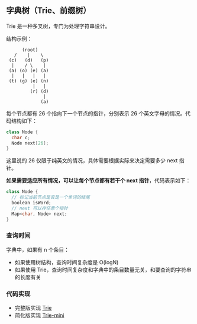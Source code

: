 ## 字典树（Trie、前缀树）

Trie 是一种多叉树，专门为处理字符串设计。

结构示例：

```
      (root)
   /    |    \
 (c)   (d)   (p)
  |    / \    |
 (a) (o) (e) (a)
  |   |   |   |
 (t) (g) (e) (n)
          |   |
         (r) (d)
              |
             (a)
```

每个节点都有 26 个指向下一个节点的指针，分别表示 26 个英文字母的情况。代码结构如下：

```c++
class Node {
  char c;
  Node next[26];
}
```

这里说的 26 仅限于纯英文的情况，具体需要根据实际来决定需要多少 next 指针。

**如果需要适应所有情况，可以让每个节点都有若干个 next 指针**，代码表示如下：

```c++
class Node {
  // 标记当前节点是否是一个单词的结尾
  boolean isWord;
  // next 可以存任意个指针
  Map<char, Node> next;
}
```

### 查询时间

字典中，如果有 n 个条目：

- 如果使用树结构，查询时间复杂度是 O(logN)
- 如果使用 Trie，查询时间复杂度和字典中的条目数量无关，和要查询的字符串的长度有关

### 代码实现

- 完整版实现 [Trie](./Tree/Trie/Trie.js)
- 简化版实现 [Trie-mini](./Tree/Trie/Trie-mini.js)
